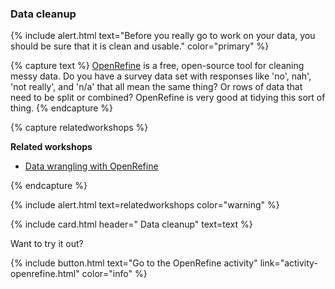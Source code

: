 ### Data cleanup

{% include alert.html text="Before you really go to work on your data, you should be sure that it is clean and usable." color="primary" %}

{% capture text %}
[OpenRefine](https://openrefine.org/) is a free, open-source tool for cleaning messy data. Do you have a survey data set with responses like 'no', nah', 'not really', and 'n/a' that all mean the same thing? Or rows of data that need to be split or combined? OpenRefine is very good at tidying this sort of thing.
{% endcapture %}

{% capture relatedworkshops %}

**Related workshops**

- [Data wrangling with OpenRefine](https://app.secure.griffith.edu.au/events/search?sdata=wrangling)

{% endcapture %}

{% include alert.html text=relatedworkshops color="warning" %}

{% include card.html header="<i class='fas fa-broom'></i> Data cleanup" text=text %} 

Want to try it out? 

{% include button.html text="Go to the OpenRefine activity" link="activity-openrefine.html" color="info" %}
